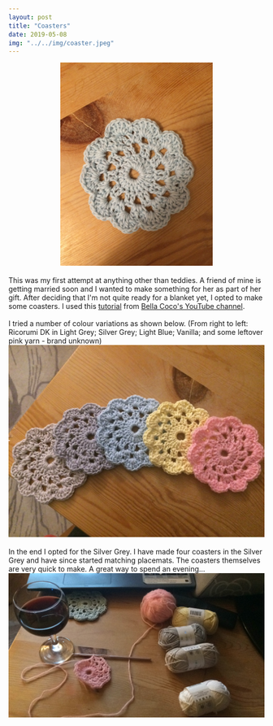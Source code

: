 ```yaml
---
layout: post
title: "Coasters"
date: 2019-05-08
img: "../../img/coaster.jpeg"
---
```

<div style="text-align: center"><img src="../../../img/coaster.jpeg" width="300"></div>
<br>
This was my first attempt at anything other than teddies. A friend of mine is getting married soon and I wanted to make something for her as part of her gift. After deciding that I'm not quite ready for a blanket yet, I opted to make some coasters. I used this <a href="https://www.youtube.com/watch?v=Ium6UBEEpm0">tutorial</a> from <a href="https://www.youtube.com/user/sa8rah56">Bella Coco's YouTube channel</a>.
<br>
<br>
I tried a number of colour variations as shown below. (From right to left: Ricorumi DK in Light Grey; Silver Grey; Light Blue; Vanilla; and some leftover pink yarn - brand unknown)
<div style="text-align: center"><img src="../../../img/coasters1.jpeg" class="responsive"></div>
<br>
In the end I opted for the Silver Grey. I have made four coasters in the Silver Grey and have since started matching placemats. The coasters themselves are very quick to make. A great way to spend an evening...
<div style="text-align: center"><img src="../../../img/coasters3.jpeg" class="responsive"></div>
<br>
